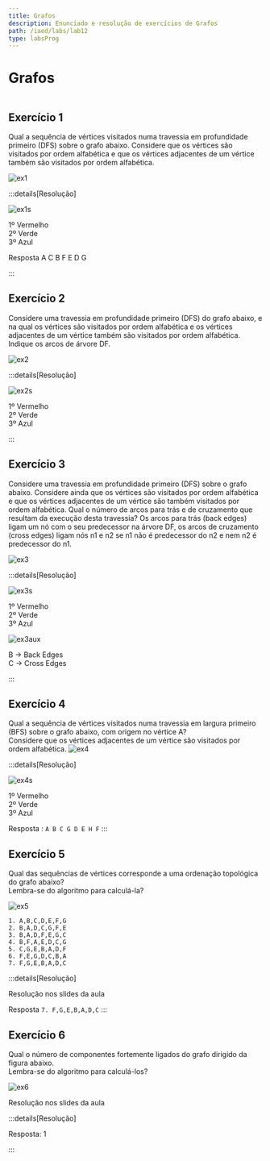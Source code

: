 ```yaml
---
title: Grafos
description: Enunciado e resolução de exercícios de Grafos
path: /iaed/labs/lab12
type: labsProg
---
```


# Grafos

```toc

```

## Exercício 1

Qual a sequência de vértices visitados numa travessia em profundidade primeiro (DFS) sobre o grafo abaixo. Considere que os vértices são visitados por ordem alfabética e que os vértices adjacentes de um vértice também são visitados por ordem alfabética.

![ex1](./ex1.jpg#dark=1)

:::details[Resolução]

![ex1s](./ex1s.jpg#dark=1)

1º Vermelho\
2º Verde\
3º Azul

Resposta A C B F E D G

:::

## Exercício 2

Considere uma travessia em profundidade primeiro (DFS) do grafo abaixo, e na qual os vértices são visitados por ordem alfabética e os vértices adjacentes de um vértice também são visitados por ordem alfabética. Indique os arcos de árvore DF.

![ex2](./ex2.jpg#dark=1)

:::details[Resolução]

![ex2s](./ex2s.jpg#dark=1)

1º Vermelho\
2º Verde\
3º Azul

:::

## Exercício 3

Considere uma travessia em profundidade primeiro (DFS) sobre o grafo abaixo. Considere ainda que os vértices são visitados por ordem alfabética e que os vértices adjacentes de um vértice são também visitados por ordem alfabética. Qual o número de arcos para trás e de cruzamento que resultam da execução desta travessia? Os arcos para trás (back edges) ligam um nó com o seu predecessor na árvore DF, os arcos de cruzamento (cross edges) ligam nós n1 e n2 se n1 não é predecessor do n2 e nem n2 é predecessor do n1.

![ex3](./ex3.jpg#dark=1)

:::details[Resolução]

![ex3s](./ex3s.jpg#dark=1)

1º Vermelho\
2º Verde\
3º Azul

![ex3aux](./ex3aux.jpg#dark=1)

B -> Back Edges\
C -> Cross Edges

:::

## Exercício 4

Qual a sequência de vértices visitados numa travessia em largura primeiro (BFS) sobre o grafo abaixo, com origem no vértice A?\
 Considere que os vértices adjacentes de um vértice são visitados por ordem alfabética.
![ex4](./ex4.jpg#dark=1)

:::details[Resolução]

![ex4s](./ex4s.jpg#dark=1)

1º Vermelho\
2º Verde\
3º Azul

Resposta : `A B C G D E H F`
:::

## Exercício 5

Qual das sequências de vértices corresponde a uma ordenação topológica do grafo abaixo?\
Lembra-se do algoritmo para calculá-la?

![ex5](./ex5.jpg#dark=1)

`1. A,B,C,D,E,F,G`\
`2. B,A,D,C,G,F,E`\
`3. B,A,D,F,E,G,C`\
`4. B,F,A,E,D,C,G`\
`5. C,G,E,B,A,D,F`\
`6. F,E,G,D,C,B,A`\
`7. F,G,E,B,A,D,C`

:::details[Resolução]

Resolução nos slides da aula

Resposta `7. F,G,E,B,A,D,C`
:::

## Exercício 6

Qual o número de componentes fortemente ligados do grafo dirigido da figura abaixo.\
 Lembra-se do algoritmo para calculá-los?

![ex6](./ex6.jpg#dark=1)

Resolução nos slides da aula

:::details[Resolução]

Resposta: 1

:::

